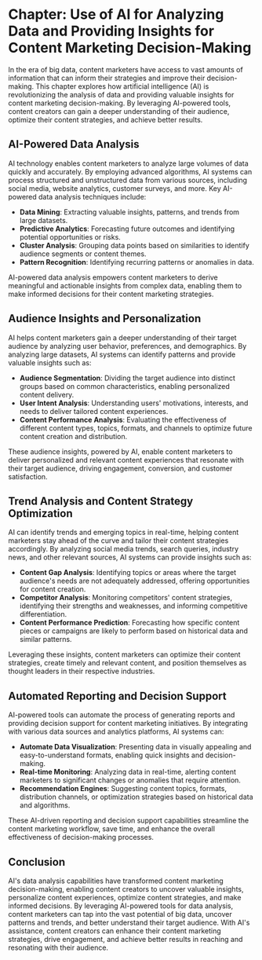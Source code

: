 Chapter: Use of AI for Analyzing Data and Providing Insights for Content Marketing Decision-Making
==================================================================================================

In the era of big data, content marketers have access to vast amounts of information that can inform their strategies and improve their decision-making. This chapter explores how artificial intelligence (AI) is revolutionizing the analysis of data and providing valuable insights for content marketing decision-making. By leveraging AI-powered tools, content creators can gain a deeper understanding of their audience, optimize their content strategies, and achieve better results.

AI-Powered Data Analysis
------------------------

AI technology enables content marketers to analyze large volumes of data quickly and accurately. By employing advanced algorithms, AI systems can process structured and unstructured data from various sources, including social media, website analytics, customer surveys, and more. Key AI-powered data analysis techniques include:

* **Data Mining**: Extracting valuable insights, patterns, and trends from large datasets.
* **Predictive Analytics**: Forecasting future outcomes and identifying potential opportunities or risks.
* **Cluster Analysis**: Grouping data points based on similarities to identify audience segments or content themes.
* **Pattern Recognition**: Identifying recurring patterns or anomalies in data.

AI-powered data analysis empowers content marketers to derive meaningful and actionable insights from complex data, enabling them to make informed decisions for their content marketing strategies.

Audience Insights and Personalization
-------------------------------------

AI helps content marketers gain a deeper understanding of their target audience by analyzing user behavior, preferences, and demographics. By analyzing large datasets, AI systems can identify patterns and provide valuable insights such as:

* **Audience Segmentation**: Dividing the target audience into distinct groups based on common characteristics, enabling personalized content delivery.
* **User Intent Analysis**: Understanding users' motivations, interests, and needs to deliver tailored content experiences.
* **Content Performance Analysis**: Evaluating the effectiveness of different content types, topics, formats, and channels to optimize future content creation and distribution.

These audience insights, powered by AI, enable content marketers to deliver personalized and relevant content experiences that resonate with their target audience, driving engagement, conversion, and customer satisfaction.

Trend Analysis and Content Strategy Optimization
------------------------------------------------

AI can identify trends and emerging topics in real-time, helping content marketers stay ahead of the curve and tailor their content strategies accordingly. By analyzing social media trends, search queries, industry news, and other relevant sources, AI systems can provide insights such as:

* **Content Gap Analysis**: Identifying topics or areas where the target audience's needs are not adequately addressed, offering opportunities for content creation.
* **Competitor Analysis**: Monitoring competitors' content strategies, identifying their strengths and weaknesses, and informing competitive differentiation.
* **Content Performance Prediction**: Forecasting how specific content pieces or campaigns are likely to perform based on historical data and similar patterns.

Leveraging these insights, content marketers can optimize their content strategies, create timely and relevant content, and position themselves as thought leaders in their respective industries.

Automated Reporting and Decision Support
----------------------------------------

AI-powered tools can automate the process of generating reports and providing decision support for content marketing initiatives. By integrating with various data sources and analytics platforms, AI systems can:

* **Automate Data Visualization**: Presenting data in visually appealing and easy-to-understand formats, enabling quick insights and decision-making.
* **Real-time Monitoring**: Analyzing data in real-time, alerting content marketers to significant changes or anomalies that require attention.
* **Recommendation Engines**: Suggesting content topics, formats, distribution channels, or optimization strategies based on historical data and algorithms.

These AI-driven reporting and decision support capabilities streamline the content marketing workflow, save time, and enhance the overall effectiveness of decision-making processes.

Conclusion
----------

AI's data analysis capabilities have transformed content marketing decision-making, enabling content creators to uncover valuable insights, personalize content experiences, optimize content strategies, and make informed decisions. By leveraging AI-powered tools for data analysis, content marketers can tap into the vast potential of big data, uncover patterns and trends, and better understand their target audience. With AI's assistance, content creators can enhance their content marketing strategies, drive engagement, and achieve better results in reaching and resonating with their audience.
